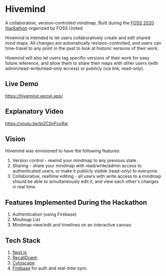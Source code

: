 # Hivemind
A collaborative, version-controlled mindmap. Built during the [FOSS 2020 Hackathon](https://fossunited.org/hackathon) organized by FOSS United.

Hivemind is intended to let users collaboratively create and edit shared mind maps. All changes are automatically revision-controlled, and users can time-travel to any point in the past to look at historic versions of their work.

Hivemind will also let users tag specific versions of their work for easy future reference, and allow them to share their maps with other users (with admin/read-write/read-only access) or publicly (via link, read-only).

## Live Demo
https://hivemind.vercel.app/

## Explanatory Video
https://youtu.be/bjZC0nFcoRw

## Vision
Hivemind was envisioned to have the following features:
1. Version control - rewind your mindmap to any previous state.
2. Sharing - share your mindmap with read/write/admin access to authenticated users, or make it publicly visible (read-only) to everyone.
3. Collaborative, realtime editing - all users with write access to a mindmap should be able to simultaneously edit it, and view each other's changes in real time.

## Features Implemented During the Hackathon
1. Authentication (using Firebase)
2. Mindmap List
3. Mindmap view/edit and timelines on an interactive canvas.

## Tech Stack
1. [Next.js](https://nextjs.org/)
1. [RecallGraph](https://github.com/RecallGraph/RecallGraph)
1. [Cytoscape](https://js.cytoscape.org/)
1. [Firebase](https://firebase.google.com/) for auth and real-time sync.
